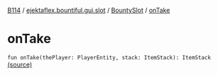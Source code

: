 [B114](../../index.md) / [ejektaflex.bountiful.gui.slot](../index.md) / [BountySlot](index.md) / [onTake](./on-take.md)

# onTake

`fun onTake(thePlayer: PlayerEntity, stack: ItemStack): ItemStack` [(source)](https://github.com/ejektaflex/Bountiful/tree/develop/src/main/kotlin/ejektaflex/bountiful/gui/slot/BountySlot.kt#L18)